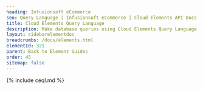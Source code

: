 ```yaml
---
heading: Infusionsoft eCommerce
seo: Query Language | Infusionsoft eCommerce | Cloud Elements API Docs
title: Cloud Elements Query Language
description: Make database queries using Cloud Elements Query Language.
layout: sidebarelementdoc
breadcrumbs: /docs/elements.html
elementId: 321
parent: Back to Element Guides
order: 45
sitemap: false
---
```


{% include ceql.md %}
